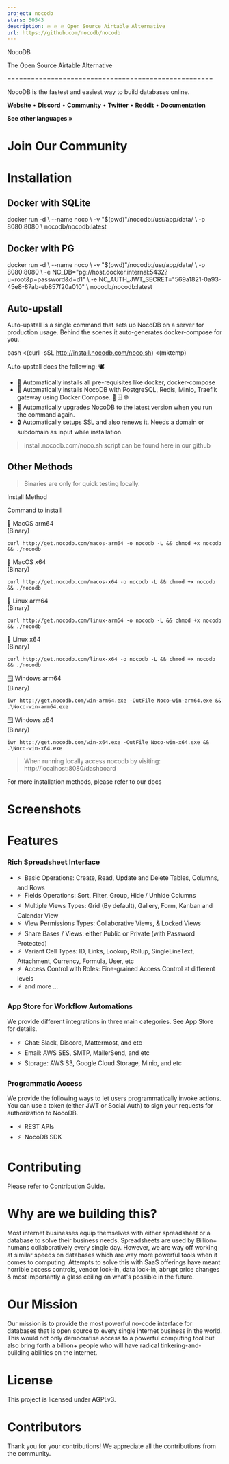 ```yaml
---
project: nocodb
stars: 50543
description: 🔥 🔥 🔥 Open Source Airtable Alternative
url: https://github.com/nocodb/nocodb
---
```


  
NocoDB

The Open Source Airtable Alternative  

====================================================

NocoDB is the fastest and easiest way to build databases online.

**Website** • **Discord** • **Community** • **Twitter** • **Reddit** • **Documentation**

**See other languages »**

Join Our Community
==================

Installation
============

Docker with SQLite
------------------

docker run -d \\
  --name noco \\
  -v "$(pwd)"/nocodb:/usr/app/data/ \\
  -p 8080:8080 \\
  nocodb/nocodb:latest

Docker with PG
--------------

docker run -d \\
  --name noco \\
  -v "$(pwd)"/nocodb:/usr/app/data/ \\
  -p 8080:8080 \\
  -e NC\_DB="pg://host.docker.internal:5432?u=root&p=password&d=d1" \\
  -e NC\_AUTH\_JWT\_SECRET="569a1821-0a93-45e8-87ab-eb857f20a010" \\
  nocodb/nocodb:latest

Auto-upstall
------------

Auto-upstall is a single command that sets up NocoDB on a server for production usage. Behind the scenes it auto-generates docker-compose for you.

bash <(curl -sSL http://install.nocodb.com/noco.sh) <(mktemp)

Auto-upstall does the following: 🕊

-   🐳 Automatically installs all pre-requisites like docker, docker-compose
-   🚀 Automatically installs NocoDB with PostgreSQL, Redis, Minio, Traefik gateway using Docker Compose. 🐘 🗄️ 🌐
-   🔄 Automatically upgrades NocoDB to the latest version when you run the command again.
-   🔒 Automatically setups SSL and also renews it. Needs a domain or subdomain as input while installation.

> install.nocodb.com/noco.sh script can be found here in our github

Other Methods
-------------

> Binaries are only for quick testing locally.

Install Method

Command to install

🍏 MacOS arm64  
(Binary)

`curl http://get.nocodb.com/macos-arm64 -o nocodb -L && chmod +x nocodb && ./nocodb`

🍏 MacOS x64  
(Binary)

`curl http://get.nocodb.com/macos-x64 -o nocodb -L && chmod +x nocodb && ./nocodb`

🐧 Linux arm64  
(Binary)

`curl http://get.nocodb.com/linux-arm64 -o nocodb -L && chmod +x nocodb && ./nocodb`

🐧 Linux x64  
(Binary)

`curl http://get.nocodb.com/linux-x64 -o nocodb -L && chmod +x nocodb && ./nocodb`

🪟 Windows arm64  
(Binary)

`iwr http://get.nocodb.com/win-arm64.exe -OutFile Noco-win-arm64.exe && .\Noco-win-arm64.exe`

🪟 Windows x64  
(Binary)

`iwr http://get.nocodb.com/win-x64.exe -OutFile Noco-win-x64.exe && .\Noco-win-x64.exe`

> When running locally access nocodb by visiting: http://localhost:8080/dashboard

For more installation methods, please refer to our docs

Screenshots
===========

Features
========

### Rich Spreadsheet Interface

-   ⚡  Basic Operations: Create, Read, Update and Delete Tables, Columns, and Rows
-   ⚡  Fields Operations: Sort, Filter, Group, Hide / Unhide Columns
-   ⚡  Multiple Views Types: Grid (By default), Gallery, Form, Kanban and Calendar View
-   ⚡  View Permissions Types: Collaborative Views, & Locked Views
-   ⚡  Share Bases / Views: either Public or Private (with Password Protected)
-   ⚡  Variant Cell Types: ID, Links, Lookup, Rollup, SingleLineText, Attachment, Currency, Formula, User, etc
-   ⚡  Access Control with Roles: Fine-grained Access Control at different levels
-   ⚡  and more ...

### App Store for Workflow Automations

We provide different integrations in three main categories. See App Store for details.

-   ⚡  Chat: Slack, Discord, Mattermost, and etc
-   ⚡  Email: AWS SES, SMTP, MailerSend, and etc
-   ⚡  Storage: AWS S3, Google Cloud Storage, Minio, and etc

### Programmatic Access

We provide the following ways to let users programmatically invoke actions. You can use a token (either JWT or Social Auth) to sign your requests for authorization to NocoDB.

-   ⚡  REST APIs
-   ⚡  NocoDB SDK

Contributing
============

Please refer to Contribution Guide.

Why are we building this?
=========================

Most internet businesses equip themselves with either spreadsheet or a database to solve their business needs. Spreadsheets are used by Billion+ humans collaboratively every single day. However, we are way off working at similar speeds on databases which are way more powerful tools when it comes to computing. Attempts to solve this with SaaS offerings have meant horrible access controls, vendor lock-in, data lock-in, abrupt price changes & most importantly a glass ceiling on what's possible in the future.

Our Mission
===========

Our mission is to provide the most powerful no-code interface for databases that is open source to every single internet business in the world. This would not only democratise access to a powerful computing tool but also bring forth a billion+ people who will have radical tinkering-and-building abilities on the internet.

License
=======

This project is licensed under AGPLv3.

Contributors
============

Thank you for your contributions! We appreciate all the contributions from the community.
